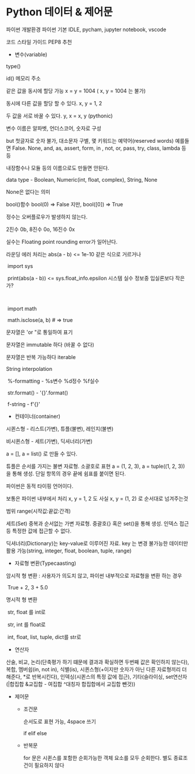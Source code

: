 # Python 데이터 & 제어문





파이썬 개발환경 파이썬 기본 IDLE, pycham, jupyter notebook, vscode

코드 스타일 가이드 PEP8 추천



- 변수(variable)

type()

id() 메모리 주소

같은 값을 동시에 할당 가능 x = y = 1004 ( x, y = 1004 는 불가)

동시에 다른 값을 할당 할 수 있다. x, y = 1, 2

두 값을 서로 바꿀 수 있다. y,  x = x, y (pythonic)



변수 이름은 알파벳, 언더스코어, 숫자로 구성

but 첫글자로 숫자 불가, 대소문자 구별, 몇 키워드는 예약어(reserved words) 예를들면 False. None, and, as, assert, form, in , not, or, pass, try, class, lambda 등등

내장함수나 모듈 등의 이름으로도 만들면 안된다.



data type - Boolean, Numeric(int, float, complex), String, None

None은 없다는 의미

bool()함수 bool(0) => False 지만, bool([0]) => True

정수는 오버플로우가 발생하지 않는다.

2진수 0b, 8진수 0o, 16진수 0x

실수는 Floating point rounding error가 일어난다. 

라운딩 에러 처리는 abs(a - b) <= 1e-10 같은 식으로 거르거나

​	import sys

​	print(abs(a - b)) <= sys.float_info.epsilon 시스템 실수 정보중 입실론보다 작은가?

​	

​	import math

​	math.isclose(a, b) # => true



문자열은 'or "로 통일하여 표기

문자열은 immutable 하다 (바꿀 수 없다)

문자열은 반복 가능하다 iterable

String interpolation

​	%-formatting - %s변수 %d정수 %f실수

​	str.format() - '{}'.format()

​	f-string - f'{}'



- 컨테이너(container)

시퀸스형 - 리스트(가변), 튜플(불변), 레인지(불변)

비시퀸스형 - 세트(가변), 딕셔너리(가변)



a = [], a = list() 로 만들 수 있다.

튜플은 순서를 가지는 불변 자료형. 소괄호로 표현 a = (1, 2, 3), a = tuple((1, 2, 3)) 을 통해 생성. 단일 항목의 경우 끝에 쉼표를 붙이면 된다.

파이썬은 동적 타이핑 언어이다.

보통은 파이썬 내부에서 처리 x, y = 1, 2 도 사실 x, y = (1, 2) 로 순서대로 넘겨주는것

범위 range(시작값:끝값:간격)



세트(Set) 중복과 순서없는 가변 자료형. 중괄호{} 혹은 set()을 통해 생성. 인덱스 접근 등 특정한 값에 접근할 수 없다.

딕셔너리(Dictionary)는 key-value로 이루어진 자료. key 는 변경 불가능한 데이터만 활용 가능(string, integer, float, boolean, tuple, range)



- 자료형 변환(Typecaasting)

암시적 형 변환 : 사용자가 의도치 않고, 파이썬 내부적으로 자료형을 변환 하는 경우

​	True + 2, 3 + 5.0

명시적 형 변환

​	str, float 를 int로

​	str, int 를 float로

​	int, float, list, tuple, dict를 str로



- 연산자

산술, 비교, 논리(단축평가 하기 떄문에 결과과 확실하면 두번째 값은 확인하지 않는다), 복합, 멤버쉽(in, not in), 식별(is), 시퀸스형(+이지만 숫자가 아닌 다른 자료형끼리 더해준다, *로 반복시킨다), 인덱싱(시퀸스의 특정 값에 접근), 기타(슬라이싱, set연산자(|합집합 &교집합 - 여집합 ^대칭자 합집합에서 교집합 뺀것))



- 제어문

  - 조건문

    순서도로 표현 가능, 4space 쓰기

    if elif else

  - 반복문

    for 문은 시퀸스를 포함한 순회가능한 객체 요소를 모두 순회한다. 별도 종료조건이 필요하지 않다
